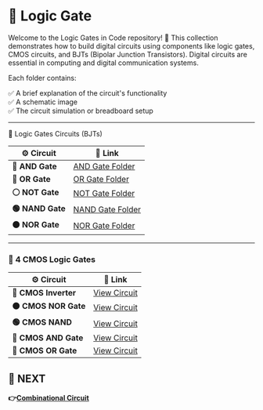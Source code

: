 
# 🔌 Logic Gate

Welcome to the Logic Gates in Code repository! 🎉
This collection demonstrates how to build digital circuits using components like logic gates, CMOS circuits, and BJTs (Bipolar Junction Transistors). Digital circuits are essential in computing and digital communication systems.

Each folder contains:

✅ A brief explanation of the circuit's functionality  
✅ A schematic image  
✅ The circuit simulation or breadboard setup  

---
🔗  Logic Gates Circuits (BJTs)

| ⚙️ Circuit | 🔗 Link |
|---|---|
| **🔵 AND Gate** | [AND Gate Folder](./Logic_Gates_BJT/AND_Gate/) |
| **🔴 OR Gate** | [OR Gate Folder](./Logic_Gates_BJT/OR_Gate/) |
| **⚪ NOT Gate** | [NOT Gate Folder](./Logic_Gates_BJT/NOT_Gate/) |
| **🟢 NAND Gate** | [NAND Gate Folder](./Logic_Gates_BJT/NAND_Gate/) |
| **🟠 NOR Gate** | [NOR Gate Folder](./Logic_Gates_BJT/NOR_Gate/) |

---
### 🔗 4 CMOS Logic Gates

| ⚙️ Circuit | 🔗 Link |
|---|---|
| **🔄 CMOS Inverter** | [View Circuit](./CMOS_Logic_Gates/CMOS_NOT_Gate/) |
| **🟠 CMOS NOR Gate** | [View Circuit](./CMOS_Logic_Gates/CMOS_NOR_Gate/) |
| **🟢 CMOS NAND** | [View Circuit](./CMOS_Logic_Gates/CMOS_NAND_Gate/) |
| **🔵 CMOS AND Gate** | [View Circuit](./CMOS_Logic_Gates/CMOS_AND_Gate/) |
| **🔴 CMOS OR Gate** | [View Circuit](./CMOS_Logic_Gates/CMOS_OR_Gate/) |

## 🔹 NEXT  
**👉[Combinational Circuit](../Combinational_Circuits)**

